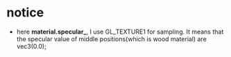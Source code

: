 # notice
 - here **material.specular_**, I use GL_TEXTURE1 for sampling. It means that the specular value of middle positions(which is wood material) are vec3(0.0);
